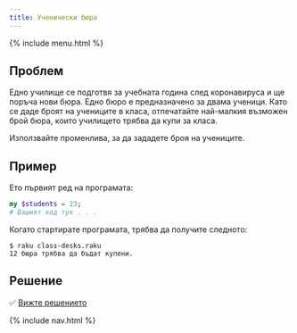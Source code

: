 ```yaml
---
title: Ученически бюра
---
```


{% include menu.html %}

## Проблем

Едно училище се подготвя за учебната година след коронавируса и ще поръча нови бюра. Едно бюро е предназначено за двама ученици. Като се даде броят на учениците в класа, отпечатайте най-малкия възможен брой бюра, които училището трябва да купи за класа.

Използвайте променлива, за да зададете броя на учениците.

## Пример

Ето първият ред на програмата:

```raku
my $students = 23;
# Вашият код тук . . .
```

Когато стартирате програмата, трябва да получите следното:

```console
$ raku class-desks.raku
12 бюра трябва да бъдат купени.
```

## Решение

✅ [Вижте решението](solution)

{% include nav.html %}